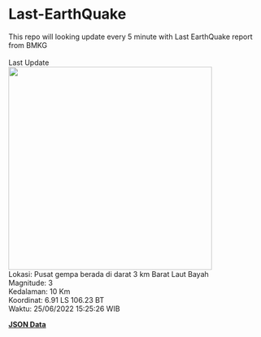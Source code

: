 # Last-EarthQuake
This repo will looking update every 5 minute with Last EarthQuake report from BMKG
<br>
<br>
Last Update
<br>
<img src="https://ews.bmkg.go.id/TEWS/data/20220625152526.mmi.jpg" width="400"/>
<br>
Lokasi: Pusat gempa berada di darat 3 km Barat Laut Bayah <br>
Magnitude: 3 <br>
Kedalaman: 10 Km <br>
Koordinat: 6.91 LS 106.23 BT <br>
Waktu: 25/06/2022 15:25:26 WIB <br>

<a href="./data/data.json">**JSON Data**</a>

